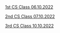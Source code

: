 [1st CS Class 06.10.2022 ](https://www.youtube.com/watch?v=F2mLLUMFG58)

[2nd CS Class 07.10.2022](https://www.youtube.com/watch?v=4ZAKqxH96ec)

[3rd CS Class 10.10.2022](https://www.youtube.com/watch?v=FtGhxF1rvyI)
